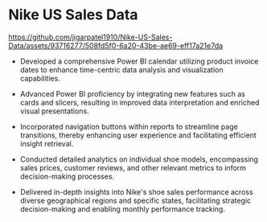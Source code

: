 # Nike US Sales Data
https://github.com/jigarpatel1910/Nike-US-Sales-Data/assets/93716277/508fd5f0-6a20-43be-ae69-eff17a21e7da
- Developed a comprehensive Power BI calendar utilizing product invoice dates to enhance time-centric data analysis and visualization capabilities.

- Advanced Power BI proficiency by integrating new features such as cards and slicers, resulting in improved data interpretation and enriched visual presentations.

- Incorporated navigation buttons within reports to streamline page transitions, thereby enhancing user experience and facilitating efficient insight retrieval.

- Conducted detailed analytics on individual shoe models, encompassing sales prices, customer reviews, and other relevant metrics to inform decision-making processes.

- Delivered in-depth insights into Nike's shoe sales performance across diverse geographical regions and specific states, facilitating strategic decision-making and enabling monthly performance tracking.

